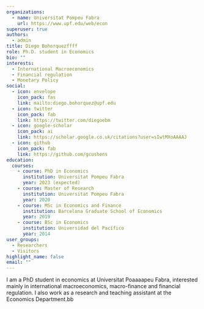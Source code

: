 ```yaml
---
organizations:
  - name: Universitat Pompeu Fabra
    url: https://www.upf.edu/web/econ
superuser: true
authors:
  - admin
title: Diego Bohorquezffff
role: Ph.D. student in Economics
bio: ""
interests:
  - International Macroeconomics
  - Financial regulation
  - Monetary Policy
social:
  - icon: envelope
    icon_pack: fas
    link: mailto:diego.bohorquez@upf.edu
  - icon: twitter
    icon_pack: fab
    link: https://twitter.com/diegoebm
  - icon: google-scholar
    icon_pack: ai
    link: https://scholar.google.co.uk/citations?user=sIwtMXoAAAAJ
  - icon: github
    icon_pack: fab
    link: https://github.com/gcushens
education:
  courses:
    - course: PhD in Economics
      institution: Universitat Pompeu Fabra
      year: 2023 (expected)
    - course: Master of Research
      institution: Universitat Pompeu Fabra
      year: 2020
    - course: MSc in Economics and Finance
      institution: Barcelona Graduate School of Economics
      year: 2019
    - course: BSc in Economics
      institution: Universidad del Pacífico
      year: 2014
user_groups:
  - Researchers
  - Visitors
highlight_name: false
email: ""
---
```

I am a PhD student in economics at Universitat Poaaaapeu Fabra, interested mainly in international macroeconomics, macro-finance and financial regulation. I also work as a research and teaching assistant at the Economics Department.bb
